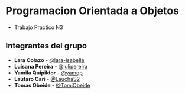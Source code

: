 # Programacion Orientada a Objetos
 - Trabajo Practico N3

## Integrantes del grupo
- **Lara Colazo** - [@lara-isabella](https://github.com/lara-isabella)  
- **Luisana Pereira** - [@lulipereira](https://github.com/lulipereira)  
- **Yamila Quipildor** - [@yamqp](https://github.com/yamqp)  
- **Lautaro Cari** - [@LauchaS2](https://github.com/LauchaS2)  
- **Tomas Obeide** - [@TomiObeide](https://github.com/TomiObeide)